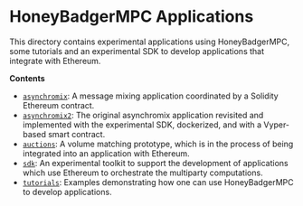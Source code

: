 # HoneyBadgerMPC Applications
This directory contains experimental applications using HoneyBadgerMPC, some
tutorials and an experimental SDK to develop applications that integrate with
Ethereum.

**Contents**
* [`asynchromix`](asynchromix/): A message mixing application coordinated by a
  Solidity Ethereum contract.
* [`asynchromix2`](asynchromix2/): The original asynchromix application
  revisited and implemented with the experimental SDK, dockerized, and with a
  Vyper-based smart contract.
* [`auctions`](auctions/): A volume matching prototype, which is in the
  process of being integrated into an application with Ethereum.
* [`sdk`](sdk/): An experimental toolkit to support the development of
  applications which use Ethereum to orchestrate the multiparty computations.
* [`tutorials`](tutorial/): Examples demonstrating how one can use
  HoneyBadgerMPC to develop applications.
